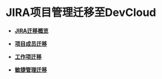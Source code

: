# **JIRA项目管理迁移至DevCloud**<a name="devcloud_migration_0400"></a>

-   **[JIRA迁移概览](JIRA迁移概览.md)**  

-   **[项目成员迁移](项目成员迁移.md)**  

-   **[工作项迁移](工作项迁移.md)**  

-   **[敏捷管理迁移](敏捷管理迁移.md)**  


